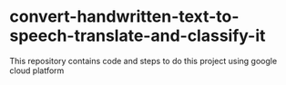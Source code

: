 # convert-handwritten-text-to-speech-translate-and-classify-it
This repository contains code and steps to do this project using google cloud platform
